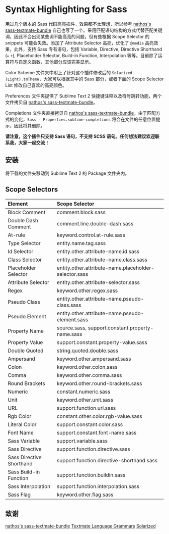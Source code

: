 # Syntax Highlighting for Sass
用过几个版本的 Sass 代码高亮插件，效果都不太理想，所以参考 [nathos's sass-textmate-bundle](https://github.com/nathos/sass-textmate-bundle) 自己也写了一个。采用匹配语句结构的方式代替匹配关键词，因此不会出现某些词不能高亮的问题，但有些根据 Scope Selector 的 snippets 可能会失效。添加了 Attribute Selector 高亮，优化了 `@media` 高亮效果，此外，支持 Sass 专有语句，包括 Variable, Directive, Directive Shorthand (`=` `+`), Placeholder Selector, Build-in Function, Interpolation 等等。目前除了运算符与自定义函数，其他部分应该完美显示。

Color Scheme 文件夹中附上了针对这个插件修改后的 `Solarized (Light).tmTheme`，大家可以根据其中的 Sass 部分，或者下面的 Scope Selector List 修改自己喜欢的高亮颜色。

Preferences 文件夹提供了 Sublime Text 2 快捷键注释以及符号跳转功能，两个文件拷贝自 [nathos's sass-textmate-bundle](https://github.com/nathos/sass-textmate-bundle)。

Completions 文件夹直接拷贝自 [nathos's sass-textmate-bundle](https://github.com/nathos/sass-textmate-bundle)，由于匹配方式的变化，`Sass - Properties.sublime-completions` 将会在文件的任意位置提示，因此将其删除。

**请注意，这个插件只支持 Sass 语句，不支持 SCSS 语句。任何想法建议欢迎联系我，大家一起交流！**

## 安装
将下载的文件夹移动到 Sublime Text 2 的 Package 文件夹内。

## Scope Selectors
Element      | Scope Selector
:----------- | :--------------
Block Comment | comment.block.sass
Double Dash Comment | comment.line.double-dash.sass
At-rule | keyword.control.at-rule.sass
Type Selector | entity.name.tag.sass
Id Selector | entity.other.attribute-name.id.sass
Class Selector | entity.other.attribute-name.class.sass
Placeholder Selector | entity.other.attribute-name.placeholder-selector.sass
Attribute Selector | entity.other.attribute-selector.sass
Regex | keyword.other.regex.sass
Pseudo Class | entity.other.attribute-name.pseudo-class.sass
Pseudo Element | entity.other.attribute-name.pseudo-element.sass
Property Name | source.sass, support.constant.property-name.sass
Property Value | support.constant.property-value.sass
Double Quoted | string.quoted.double.sass
Ampersand | keyword.other.ampersand.sass
Colon | keyword.other.colon.sass
Comma | keyword.other.comma.sass
Round Brackets | keyword.other.round-brackets.sass
Numeric | constant.numeric.sass
Unit | keyword.other.unit.sass
URL | support.function.url.sass
Rgb Color | constant.other.color.rgb-value.sass
Literal Color | support.constant.color.sass
Font Name | support.constant.font-name.sass
Sass Variable | support.variable.sass
Sass Directive | support.function.directive.sass
Sass Directive Shorthand | support.function.directive-shorthand.sass
Sass Build-in Function | support.function.buildin.sass
Sass Interpolation | support.function.interpolation.sass
Sass Flag | keyword.other.flag.sass

## 致谢
[nathos's sass-textmate-bundle](https://github.com/nathos/sass-textmate-bundle)
[Textmate Language Grammars](http://manual.macromates.com/en/language_grammars.html)
[Solarized](http://ethanschoonover.com/solarized)

